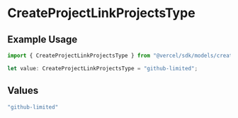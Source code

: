 # CreateProjectLinkProjectsType

## Example Usage

```typescript
import { CreateProjectLinkProjectsType } from "@vercel/sdk/models/createprojectop.js";

let value: CreateProjectLinkProjectsType = "github-limited";
```

## Values

```typescript
"github-limited"
```